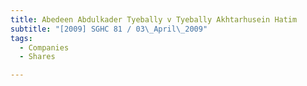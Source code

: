 ```yaml
---
title: Abedeen Abdulkader Tyebally v Tyebally Akhtarhusein Hatim 
subtitle: "[2009] SGHC 81 / 03\_April\_2009"
tags:
  - Companies
  - Shares

---
```



